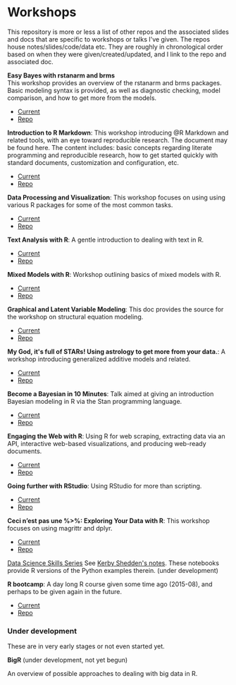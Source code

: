 # Workshops

This repository is more or less a list of other repos and the associated slides and docs that are specific to workshops or talks I've given. The repos house notes/slides/code/data etc. They are roughly in chronological order based on when they were given/created/updated, and I link to the repo and associated doc.


**Easy Bayes with rstanarm and brms**     
This workshop provides an overview of the <span itemprop="keywords">rstanarm</span> and <span itemprop="keywords">brms</span> packages. Basic modeling syntax is provided, as well as diagnostic checking, model comparison, and how to get more from the models.

- [Current](https://m-clark.github.io/easy-bayes/)
- [Repo](https://github.com/m-clark/easy-bayes/)


**Introduction to R Markdown**: This workshop introducing @R Markdown and related tools, with an eye toward reproducible research. The document may be found here. The content includes: basic concepts regarding literate programming and reproducible research, how to get started quickly with standard documents, customization and configuration, etc.

- [Current](https://m-clark.github.io/Introduction-to-Rmarkdown)
- [Repo](https://github.com/m-clark/Introduction-to-Rmarkdown)


**Data Processing and Visualization**: This workshop focuses on using using various R packages for some of the most common tasks.

- [Current](https://m-clark.github.io/data-processing-and-visualization)
- [Repo](https://github.com/m-clark/data-processing-and-visualization)


**Text Analysis with R**: A gentle introduction to dealing with text in R.

- [Current](https://m-clark.github.io/text-analysis-with-R/)  
- [Repo](https://github.com/m-clark/text-analysis-with-R)


**Mixed Models with R**: Workshop outlining basics of mixed models with R.

- [Current](https://m-clark.github.io/mixed-models-with-R/)  
- [Repo](https://github.com/m-clark/mixed-models-with-R)


**Graphical and Latent Variable Modeling**: This doc provides the source for the workshop on structural equation modeling.

- [Current](http://m-clark.github.io/docs/sem/)
- [Repo](https://github.com/m-clark/sem)


**My God, it's full of STARs! Using astrology to get more from your data.**: A workshop introducing generalized additive models and related.

- [Current](http://m-clark.github.io/workshops/stars/)
- [Repo](https://github.com/m-clark/stars)

**Become a Bayesian in 10 Minutes**: Talk aimed at giving an introduction Bayesian modeling in R via the Stan programming language.

- [Current](http://m-clark.github.io/workshops/bayesian/)
- [Repo](https://github.com/m-clark/stanR_workshop)

**Engaging the Web with R**: Using R for web scraping, extracting data via an API, interactive web-based visualizations, and producing web-ready documents.

- [Current](http://m-clark.github.io/docs/web)
- [Repo](https://github.com/m-clark/webR)

**Going further with RStudio**: Using RStudio for more than scripting. 

- [Current](http://m-clark.github.io/docs/introRstudio.html)
- [Repo](https://github.com/m-clark/Introduction-to-RStudio)


**Ceci n’est pas une %>%: Exploring Your Data with R**: This workshop focuses on using magrittr and dplyr.

- [Current](http://m-clark.github.io/workshops/dplyr/mainSlides.html)
- [Repo](https://github.com/m-clark/data-manipulation-in-r)

[Data Science Skills Series](https://github.com/m-clark/old-dsss)  See [Kerby Shedden's notes](http://kshedden.github.io/ds_skills_series.html). These notebooks provide R versions of the Python examples therein. (under development)

**R bootcamp**: A day long R course given some time ago (2015-08), and perhaps to be given again in the future.

- [Current](http://m-clark.github.io/workshops/r_bootcamp/master.html)
- [Repo](https://github.com/m-clark/r-bootcamp)



### Under development

These are in very early stages or not even started yet.

**BigR** (under development, not yet begun)

An overview of possible approaches to dealing with big data in R.

